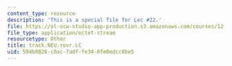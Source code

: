 ```yaml
---
content_type: resource
description: 'This is a special file for Lec #22.'
file: https://ol-ocw-studio-app-production.s3.amazonaws.com/courses/12-540-principles-of-the-global-positioning-system-spring-2012/594b0826c0ac7adffe340fe0edcc0be5_track.NEU.rovr.LC
file_type: application/octet-stream
resourcetype: Other
title: track.NEU.rovr.LC
uid: 594b0826-c0ac-7adf-fe34-0fe0edcc0be5
---
```

